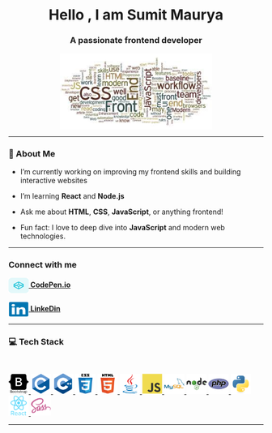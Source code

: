 <h1 align="center">Hello , I am 
    <span>Sumit Maurya</span>
</h1>

<h3 align="center">A passionate frontend developer</h3>
<p align="center">
    <img align="center" src="./images/jpg/basic.jpg" alt="codingmation" height="150" width="300" />
</p>

---

### 💫 About Me

- I’m currently working on improving my frontend skills and building interactive websites  

- I’m learning <strong>React</strong> and <strong>Node.js</strong>

- Ask me about <strong>HTML</strong>, <strong>CSS</strong>, <strong>JavaScript</strong>, or anything frontend!

- Fun fact: I love to deep dive into <strong>JavaScript</strong> and modern web technologies.


---

### Connect with me
<p align="left">
  <a href="https://codepen.io/codingmation" target="blank">
    <img align="center" src="./images/codepen.svg" alt="codingmation" height="30" width="40" /><strong> CodePen.io</strong></a>
<br>
<br>
  <a href="https://linkedin.com/in/codingmation" target="_blank">
    <img align="center" src="./images/icons/linkedin-original.svg" alt="GitHub" height="30" width="40"/><strong> LinkeDin</strong>
  </a>
</p>

---

### 💻 Tech Stack
<br>
<p align="left"> 
<a href="https://getbootstrap.com" target="_blank" rel="noreferrer"> <img src="./images/icons/bootstrap-plain-wordmark.svg" alt="bootstrap" width="40" height="40"/> </a><a href="https://www.cprogramming.com/" target="_blank" rel="noreferrer"> <img src="./images/icons/c-original.svg" alt="c" width="40" height="40"/> </a><a href="https://www.w3schools.com/cpp/" target="_blank" rel="noreferrer"> <img src="./images/icons/cplusplus-original.svg" alt="cplusplus" width="40" height="40"/> </a><a href="https://www.w3schools.com/css/" target="_blank" rel="noreferrer"> <img src="./images/icons/css3-original-wordmark.svg" alt="css3" width="40" height="40"/> </a><a href="https://www.w3.org/html/" target="_blank" rel="noreferrer"> <img src="./images/icons/html5-original-wordmark.svg" alt="html5" width="40" height="40"/> </a><a href="https://www.java.com" target="_blank" rel="noreferrer"> <img src="./images/icons/java-original.svg" alt="java" width="40" height="40"/> </a><a href="https://developer.mozilla.org/en-US/docs/Web/JavaScript" target="_blank" rel="noreferrer"> <img src="./images/icons/javascript-original.svg" alt="javascript" width="40" height="40"/> </a><a href="https://www.mysql.com/" target="_blank" rel="noreferrer"> <img src="./images/icons/mysql-original-wordmark.svg" alt="mysql" width="40" height="40"/> </a><a href="https://nodejs.org" target="_blank" rel="noreferrer"> <img src="./images/icons/nodejs-original-wordmark.svg" alt="nodejs" width="40" height="40"/> </a><a href="https://www.php.net" target="_blank" rel="noreferrer"> <img src="./images/icons/php-original.svg" alt="php" width="40" height="40"/> </a><a href="https://www.python.org" target="_blank" rel="noreferrer"> <img src="./images/icons/python-original.svg" alt="python" width="40" height="40"/> </a><a href="https://reactjs.org/" target="_blank" rel="noreferrer"> <img src="./images/icons/react-original-wordmark.svg" alt="react" width="40" height="40"/> </a><a href="https://sass-lang.com" target="_blank" rel="noreferrer"> <img src="./images/icons/sass-original.svg" alt="sass" width="40" height="40"/> </a> </p>

 ---

